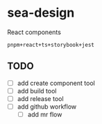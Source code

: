 # sea-design

React components

`pnpm+react+ts+storybook+jest`

## TODO

- [ ] add create component tool
- [ ] add build tool
- [ ] add release tool
- [ ] add github workflow
  - [ ] add mr flow
